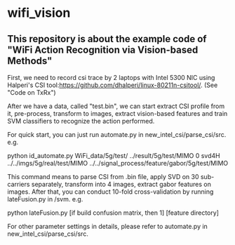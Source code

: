 # wifi_vision
This repository is about the example code of "WiFi Action Recognition via Vision-based Methods"
-
First, we need to record csi trace by 2 laptops with Intel 5300 NIC using Halperi's CSI tool:https://github.com/dhalperi/linux-80211n-csitool/.
(See "Code on TxRx")

After we have a data, called "test.bin", we can start extract CSI profile from it, pre-process, transform to images, extract vision-based features and train SVM classifiers to recognize the action performed.

For quick start, you can just run automate.py in new_intel_csi/parse_csi/src. e.g.

python id_automate.py WiFi_data/5g/test/ ../result/5g/test/MIMO 0 svd4H ../../imgs/5g/real/test/MIMO ../../signal_process/feature/gabor/5g/test/MIMO

This command means to parse CSI from .bin file, apply SVD on 30 sub-carriers separately, transform into 4 images, extract gabor features on images. After that, you can conduct 10-fold cross-validation by running lateFusion.py in /svm. e.g.

python lateFusion.py [if build confusion matrix, then 1] [feature directory]

For other parameter settings in details, please refer to automate.py in new_intel_csi/parse_csi/src.


